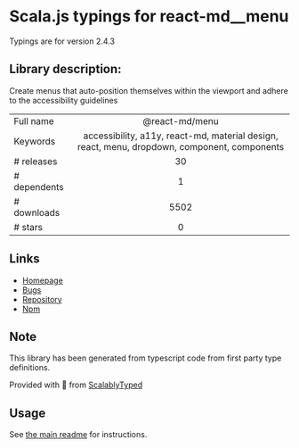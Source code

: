 
# Scala.js typings for react-md__menu

Typings are for version 2.4.3

## Library description:
Create menus that auto-position themselves within the viewport and adhere to the accessibility guidelines

|                    |                 |
| ------------------ | :-------------: |
| Full name          | @react-md/menu |
| Keywords           | accessibility, a11y, react-md, material design, react, menu, dropdown, component, components |
| # releases         | 30 |
| # dependents       | 1 |
| # downloads        | 5502 |
| # stars            | 0 |

## Links
- [Homepage](https://react-md.dev/packages/menu/demos)
- [Bugs](https://github.com/mlaursen/react-md/issues)
- [Repository](https://github.com/mlaursen/react-md)
- [Npm](https://www.npmjs.com/package/%40react-md%2Fmenu)
    


## Note
This library has been generated from typescript code from first party type definitions.

Provided with :purple_heart: from [ScalablyTyped](https://github.com/oyvindberg/ScalablyTyped)

## Usage
See [the main readme](../../readme.md) for instructions.


